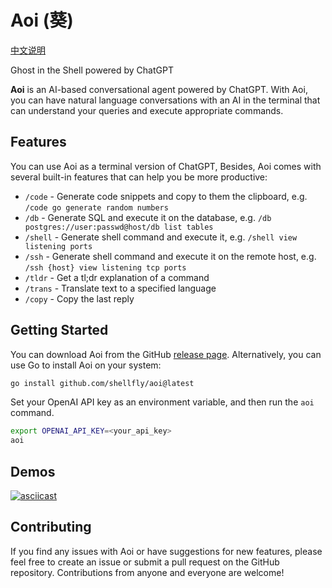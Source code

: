 
# Aoi (葵)

[中文说明](/README-cn.md)

Ghost in the Shell powered by ChatGPT

**Aoi** is an AI-based conversational agent powered by ChatGPT. With Aoi, you can have natural language conversations with an AI in the terminal that can understand your queries and execute appropriate commands.

## Features
You can use Aoi as a terminal version of ChatGPT, Besides, Aoi comes with several built-in features that can help you be more productive:

- `/code` - Generate code snippets and copy to them the clipboard, e.g. `/code go generate random numbers`
- `/db` - Generate SQL and execute it on the database, e.g. `/db postgres://user:passwd@host/db list tables`
- `/shell` - Generate shell command and execute it, e.g. `/shell view listening ports`
- `/ssh` - Generate shell command and execute it on the remote host, e.g. `/ssh {host} view listening tcp ports`
- `/tldr` - Get a tl;dr explanation of a command
- `/trans` - Translate text to a specified language
- `/copy` - Copy the last reply


## Getting Started
You can download Aoi from the GitHub [release page](https://github.com/shellfly/aoi/releases). Alternatively, you can use Go to install Aoi on your system:

```bash
go install github.com/shellfly/aoi@latest
```

Set your OpenAI API key as an environment variable, and then run the `aoi` command.

```bash
export OPENAI_API_KEY=<your_api_key>
aoi
```

## Demos
[![asciicast](https://asciinema.org/a/XjCGaMNf8Qp2nQ1UDlehjm5AN.svg)](https://asciinema.org/a/XjCGaMNf8Qp2nQ1UDlehjm5AN)


## Contributing
If you find any issues with Aoi or have suggestions for new features, please feel free to create an issue or submit a pull request on the GitHub repository. Contributions from anyone and everyone are welcome!
